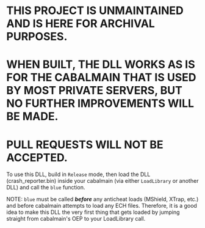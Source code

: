 # THIS PROJECT IS UNMAINTAINED AND IS HERE FOR ARCHIVAL PURPOSES.
# WHEN BUILT, THE DLL WORKS AS IS FOR THE CABALMAIN THAT IS USED BY MOST PRIVATE SERVERS, BUT NO FURTHER IMPROVEMENTS WILL BE MADE.
# PULL REQUESTS WILL NOT BE ACCEPTED.

To use this DLL, build in `Release` mode, then load the DLL (crash_reporter.bin) inside your cabalmain (via either `LoadLibrary` or another DLL) and call the `blue` function.

NOTE: `blue` must be called ***before*** any anticheat loads (MShield, XTrap, etc.) and before cabalmain attempts to load any ECH files. Therefore, it is a good idea to make this DLL the very first thing that gets loaded by jumping straight from cabalmain's OEP to your LoadLibrary call.
